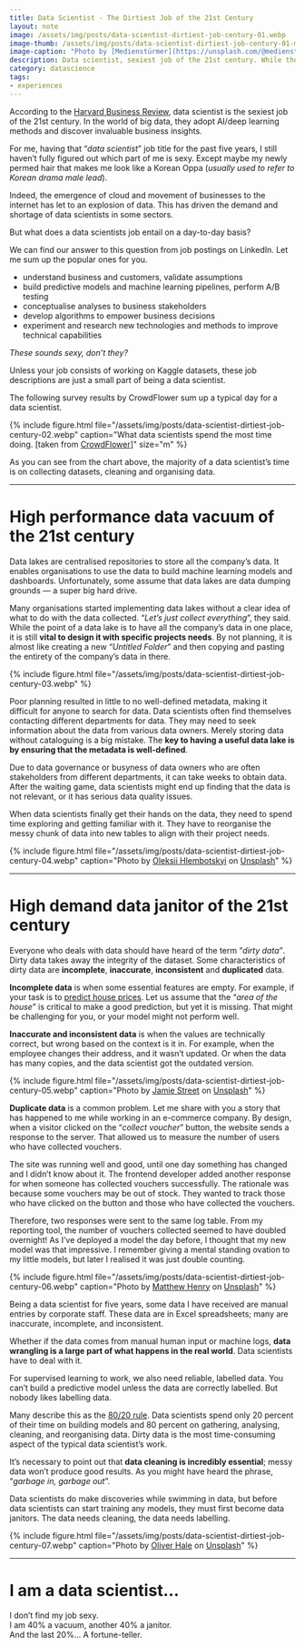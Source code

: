 ```yaml
---
title: Data Scientist - The Dirtiest Job of the 21st Century
layout: note
image: /assets/img/posts/data-scientist-dirtiest-job-century-01.webp
image-thumb: /assets/img/posts/data-scientist-dirtiest-job-century-01-mini.webp
image-caption: "Photo by [Medienstürmer](https://unsplash.com/@medienstuermer) on [Unsplash](https://unsplash.com/)"
description: Data scientist, sexiest job of the 21st century. While they do make discoveries while swimming in data, but the data needs cleaning and labelling first.
category: datascience
tags:
- experiences
---
```


According to the  [Harvard Business Review](https://hbr.org/2012/10/data-scientist-the-sexiest-job-of-the-21st-century/), data scientist is the sexiest job of the 21st century. In the world of big data, they adopt AI/deep learning methods and discover invaluable business insights.

For me, having that “_data scientist_” job title for the past five years, I still haven’t fully figured out which part of me is sexy. Except maybe my newly permed hair that makes me look like a Korean Oppa (_usually used to refer to Korean drama male lead_).

Indeed, the emergence of cloud and movement of businesses to the internet has let to an explosion of data. This has driven the demand and shortage of data scientists in some sectors.

But what does a data scientists job entail on a day-to-day basis?

We can find our answer to this question from job postings on LinkedIn. Let me sum up the popular ones for you.

-   understand business and customers, validate assumptions
-   build predictive models and machine learning pipelines, perform A/B testing
-   conceptualise analyses to business stakeholders
-   develop algorithms to empower business decisions
-   experiment and research new technologies and methods to improve technical capabilities

_These sounds sexy, don’t they?_

Unless your job consists of working on Kaggle datasets, these job descriptions are just a small part of being a data scientist.

The following survey results by CrowdFlower sum up a typical day for a data scientist.

{% include figure.html
  file="/assets/img/posts/data-scientist-dirtiest-job-century-02.webp"
  caption="What data scientists spend the most time doing. [taken from  [CrowdFlower](https://visit.figure-eight.com/rs/416-ZBE-142/images/CrowdFlower_DataScienceReport_2016.pdf)]"
  size="m"
%}

As you can see from the chart above, the majority of a data scientist’s time is on collecting datasets, cleaning and organising data.

----------

# High performance data vacuum of the 21st century

Data lakes are centralised repositories to store all the company’s data. It enables organisations to use the data to build machine learning models and dashboards. Unfortunately, some assume that data lakes are data dumping grounds — a super big hard drive.

Many organisations started implementing data lakes without a clear idea of what to do with the data collected. “_Let’s just collect everything_”, they said. While the point of a data lake is to have all the company’s data in one place, it is still  **vital to design it with specific projects needs**. By not planning, it is almost like creating a new “_Untitled Folder_” and then copying and pasting the entirety of the company’s data in there.

{% include figure.html
  file="/assets/img/posts/data-scientist-dirtiest-job-century-03.webp"
%}

Poor planning resulted in little to no well-defined metadata, making it difficult for anyone to search for data. Data scientists often find themselves contacting different departments for data. They may need to seek information about the data from various data owners. Merely storing data without cataloguing is a big mistake. The  **key to having a useful data lake is by ensuring that the metadata is well-defined**.

Due to data governance or busyness of data owners who are often stakeholders from different departments, it can take weeks to obtain data. After the waiting game, data scientists might end up finding that the data is not relevant, or it has serious data quality issues.

When data scientists finally get their hands on the data, they need to spend time exploring and getting familiar with it. They have to reorganise the messy chunk of data into new tables to align with their project needs.

{% include figure.html
  file="/assets/img/posts/data-scientist-dirtiest-job-century-04.webp"
  caption="Photo by [Oleksii Hlembotskyi](https://unsplash.com/@lshphoto) on [Unsplash](https://unsplash.com/)"
%}

----------

# High demand data janitor of the 21st century

Everyone who deals with data should have heard of the term “_dirty data”_. Dirty data takes away the integrity of the dataset. Some characteristics of dirty data are  **incomplete**,  **inaccurate**,  **inconsistent**  and  **duplicated**  data.

**Incomplete data**  is when some essential features are empty. For example, if your task is to  [predict house prices](https://www.kaggle.com/c/house-prices-advanced-regression-techniques). Let us assume that the “_area of the house_” is critical to make a good prediction, but yet it is missing. That might be challenging for you, or your model might not perform well.

**Inaccurate and inconsistent data**  is when the values are technically correct, but wrong based on the context is it in. For example, when the employee changes their address, and it wasn’t updated. Or when the data has many copies, and the data scientist got the outdated version.

{% include figure.html
  file="/assets/img/posts/data-scientist-dirtiest-job-century-05.webp"
  caption="Photo by [Jamie Street](https://unsplash.com/@jamie452) on [Unsplash](https://unsplash.com/)"
%}

**Duplicate data**  is a common problem. Let me share with you a story that has happened to me while working in an e-commerce company. By design, when a visitor clicked on the “_collect voucher_” button, the website sends a response to the server. That allowed us to measure the number of users who have collected vouchers.

The site was running well and good, until one day something has changed and I didn’t know about it. The frontend developer added another response for when someone has collected vouchers successfully. The rationale was because some vouchers may be out of stock. They wanted to track those who have clicked on the button and those who have collected the vouchers.

Therefore, two responses were sent to the same log table. From my reporting tool, the number of vouchers collected seemed to have doubled overnight! As I’ve deployed a model the day before, I thought that my new model was that impressive. I remember giving a mental standing ovation to my little models, but later I realised it was just double counting.

{% include figure.html
  file="/assets/img/posts/data-scientist-dirtiest-job-century-06.webp"
  caption="Photo by [Matthew Henry](https://unsplash.com/@matthewhenry) on [Unsplash](https://unsplash.com/)"
%}

Being a data scientist for five years, some data I have received are manual entries by corporate staff. These data are in Excel spreadsheets; many are inaccurate, incomplete, and inconsistent.

Whether if the data comes from manual human input or machine logs,  **data wrangling is a large part of what happens in the real world**. Data scientists have to deal with it.

For supervised learning to work, we also need reliable, labelled data. You can’t build a predictive model unless the data are correctly labelled. But nobody likes labelling data.

Many describe this as the  [80/20 rule](https://www.ibm.com/cloud/blog/ibm-data-catalog-data-scientists-productivity). Data scientists spend only 20 percent of their time on building models and 80 percent on gathering, analysing, cleaning, and reorganising data. Dirty data is the most time-consuming aspect of the typical data scientist’s work.

It’s necessary to point out that  **data cleaning is incredibly essential**; messy data won’t produce good results. As you might have heard the phrase, “_garbage in, garbage out_”.

Data scientists do make discoveries while swimming in data, but before data scientists can start training any models, they must first become data janitors. The data needs cleaning, the data needs labelling.

{% include figure.html
  file="/assets/img/posts/data-scientist-dirtiest-job-century-07.webp"
  caption="Photo by [Oliver Hale](https://unsplash.com/@4themorningshoot) on [Unsplash](https://unsplash.com/)"
%}

----------

# I am a data scientist…

I don’t find my job sexy.  
I am 40% a vacuum, another 40% a janitor.  
And the last 20%… A fortune-teller.
